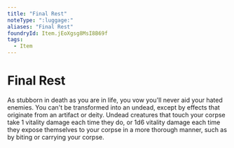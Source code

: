 ```yaml
---
title: "Final Rest"
noteType: ":luggage:"
aliases: "Final Rest"
foundryId: Item.jEoXgsg8MsI8B69f
tags:
  - Item
---
```


# Final Rest

As stubborn in death as you are in life, you vow you'll never aid your hated enemies. You can't be transformed into an undead, except by effects that originate from an artifact or deity. Undead creatures that touch your corpse take 1 vitality damage each time they do, or 1d6 vitality damage each time they expose themselves to your corpse in a more thorough manner, such as by biting or carrying your corpse.
